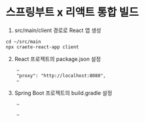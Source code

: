 # 스프링부트 x 리액트 통합 빌드

1. src/main/client 경로로 React 앱 생성
```
cd ~/src/main
npx craete-react-app client
```

2. React 프로젝트의 package.json 설정
```
    ~
    "proxy": "http://localhost:8080",
    ~
```

3. Spring Boot 프로젝트의 build.gradle 설정
```
    ~
    
    ~
```
